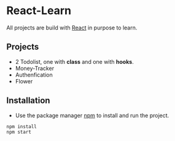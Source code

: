 # React-Learn

All projects are build with [React](https://github.com/facebook/create-react-app) in purpose to learn.

## Projects

- 2 Todolist, one with **class** and one with **hooks**.
- Money-Tracker
- Authenfication
- Flower

## Installation

- Use the package manager [npm](https://nodejs.org/en/) to install and run the project.

```bash
npm install
npm start
```
